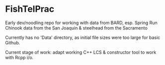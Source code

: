 # FishTelPrac
Early dev/noodling repo for working with data from BARD, esp. Spring Run Chinook data from the San Joaquin & steelhead from the Sacramento

Currently has no 'Data' directory, as initial file sizes were too large for basic Github.

Current stage of work: adapt working C++ LCS & constructor tool to work with Rcpp i/o.
